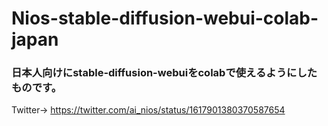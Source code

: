 # Nios-stable-diffusion-webui-colab-japan

### 日本人向けにstable-diffusion-webuiをcolabで使えるようにしたものです。
Twitter→ https://twitter.com/ai_nios/status/1617901380370587654
